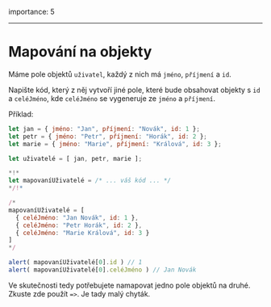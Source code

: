importance: 5

---

# Mapování na objekty

Máme pole objektů `uživatel`, každý z nich má `jméno`, `příjmení` a `id`.

Napište kód, který z něj vytvoří jiné pole, které bude obsahovat objekty s `id` a `celéJméno`, kde `celéJméno` se vygeneruje ze `jméno` a `příjmení`.

Příklad:

```js no-beautify
let jan = { jméno: "Jan", příjmení: "Novák", id: 1 };
let petr = { jméno: "Petr", příjmení: "Horák", id: 2 };
let marie = { jméno: "Marie", příjmení: "Králová", id: 3 };

let uživatelé = [ jan, petr, marie ];

*!*
let mapovaníUživatelé = /* ... váš kód ... */
*/!*

/*
mapovaníUživatelé = [
  { celéJméno: "Jan Novák", id: 1 },
  { celéJméno: "Petr Horák", id: 2 },
  { celéJméno: "Marie Králová", id: 3 }
]
*/

alert( mapovaníUživatelé[0].id ) // 1
alert( mapovaníUživatelé[0].celéJméno ) // Jan Novák
```

Ve skutečnosti tedy potřebujete namapovat jedno pole objektů na druhé. Zkuste zde použít `=>`. Je tady malý chyták.